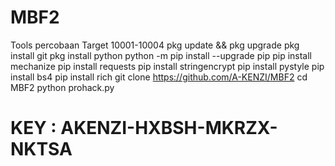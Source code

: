 # MBF2
 Tools percobaan
 Target 10001-10004
 pkg update && pkg upgrade
 pkg install git
 pkg install python
 python -m pip install --upgrade pip
 pip install mechanize
 pip install requests
 pip install stringencrypt
 pip install pystyle
 pip install bs4
 pip install rich
 git clone https://github.com/A-KENZI/MBF2
 cd MBF2
 python prohack.py

# KEY : AKENZI-HXBSH-MKRZX-NKTSA
